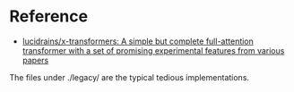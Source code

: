 # Reference

- [lucidrains/x-transformers: A simple but complete full-attention transformer with a set of promising experimental features from various papers](https://github.com/lucidrains/x-transformers)

The files under ./legacy/ are the typical tedious implementations.
